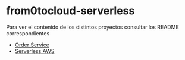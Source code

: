 # from0tocloud-serverless

Para ver el contenido de los distintos proyectos consultar los README correspondientes

* [Order Service](order-service/README.md)
* [Serverless AWS](serverless-aws/README.md)
